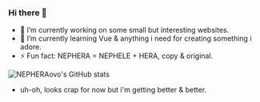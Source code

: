 ### Hi there 👋

- 🔭 I’m currently working on some small but interesting websites.
- 🌱 I’m currently learning Vue & anything i need for creating something i adore.
- ⚡ Fun fact: NEPHERA = NEPHELE + HERA, copy & original.

![NEPHERAovo's GitHub stats](https://github-readme-stats.vercel.app/api?username=NEPHERAovo&show_icons=true&theme=dracula)
- uh-oh, looks crap for now but i'm getting better & better.
<!--
**NEPHERAovo/NEPHERAovo** is a ✨ _special_ ✨ repository because its `README.md` (this file) appears on your GitHub profile.

Here are some ideas to get you started:

- 🔭 I’m currently working on ...
- 🌱 I’m currently learning ...
- 👯 I’m looking to collaborate on ...
- 🤔 I’m looking for help with ...
- 💬 Ask me about ...
- 📫 How to reach me: ...
- 😄 Pronouns: ...
- ⚡ Fun fact: ...
-->
